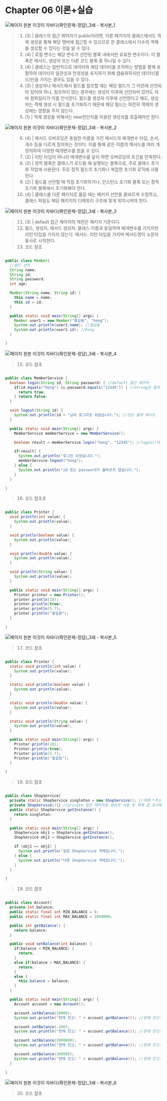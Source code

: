 # Chapter 06 이론+실습
![페이지 원본 이것이 자바다(확인문제-정답)_3쇄 - 복사본_1](https://github.com/emitlight/emitlight/assets/128894133/287801f2-a1a6-4774-86d1-1efdf6a2cc84)
> 1. (3) | 클래스의 접근 제어자가 public이라면, 다른 패키지의 클래스에서도 객체 생성을 통해 해당 멤버에 접근할 수 있으므로 한 클래스에서 다수의 객체를 생성할 수 있다는 것을 알 수 있다.
> 2. (4) | 로컬 변수는 해당 변수가 선언된 블록 내에서만 유효한 변수이다. 이 블록은 메서드, 생성자 또는 다른 코드 블록 중 하나일 수 있다.
> 3. (4) | 클래스는 일반적으로 데이터와 해당 데이터를 조작하는 방법을 함께 포함하여 데이터의 일관성과 안정성을 유지하기 위해 캡슐화하지만 데이터(필드)만을 가지는 경우도 있을 수 있다.
> 4. (3) | 생성자나 메서드에서 필드를 참조할 때는 해당 필드가 그 이전에 선언되어 있어야 하나, 참조하지 않는 경우에는 생성자 이후에 선언되어 있어도 자바 컴파일러가 이를 인식한다.
필드를 생성자 이후에 선언한다고 해도, 생성자는 객체 생성 시 필드를 초기화하기 때문에 해당 필드는 여전히 객체의 생성에는 영향을 주지 않는다.
> 5. (1) | 객체 생성을 위해서는 new연산자를 이용한 생성자를 호출해야만 한다.

![페이지 원본 이것이 자바다(확인문제-정답)_3쇄 - 복사본_2](https://github.com/emitlight/emitlight/assets/128894133/8faaf617-5be9-458f-adac-ec09afb86ed6)
> 6. (4) | 메서드 오버로딩은 동일한 이름을 가진 메서드의 매개변수 타입, 순서, 개수 등을 다르게 정의하는 것이다. 이를 통해 같은 이름의 메서드를 여러 개 정의하여 다양한 매개변수를 받을 수 있다.
> 7. (2) | 리턴 타입이 아니라 매개변수를 달리 하면 오버로딩의 조건을 만족한다.
> 8. (2) | 정적 블록은 클래스가 로드될 때 실행되는 블록으로, 주로 클래스 초기화 작업에 사용된다. 주로 정적 필드의 초기화나 복잡한 초기화 로직에 사용된다.
> 9. (2) | 필드를 선언할 때 직접 초기화하거나, 인스턴스 초기화 블록 또는 정적 초기화 블록에서 초기화해야 한다.
> 10. (4) | 클래스를 다른 패키지로 옮길 때는 패키지 선언을 올바르게 수정하고, 클래스 파일도 해당 패키지의 디렉토리 구조에 맞게 위치시켜야 한다.

![페이지 원본 이것이 자바다(확인문제-정답)_3쇄 - 복사본_3](https://github.com/emitlight/emitlight/assets/128894133/18dc3a56-1b07-4c1e-b45c-57764102ee45)
> 11. (3) | default 접근 제어자의 제한은 패키지 기준이다.
> 12. 필드, 생성자, 메서드
생성자: 클래스 이름과 동일하며 매개변수를 가지지만 리턴 타입을 가지지 않는다.
메서드: 리턴 타입을 가지며 메서드명이 소문자 동사로 시작한다.
> 13. 코드 참조
```java

public class Member{
  //필드 선언
  String name;
  String id;
  String password;
  int age;

  Member(String name, String id) {
    this.name = name;
    this.id = id;
  }

  public static void main(String[] args) {
    Member user1 = new Member("홍길동", "hong");
    System.out.println(user1.name); //홍길동
    System.out.println(user1.id); //hong
  }

}

```

![페이지 원본 이것이 자바다(확인문제-정답)_3쇄 - 복사본_4](https://github.com/emitlight/emitlight/assets/128894133/b6700c73-9a4c-443d-bbb8-6fc5a756b8a1)
> 15. 코드 참조
```java

public class MemberService {
  boolean login(String id, String password) { //default 접근 제어자
    if(id.equals("hong") && password.equals("12345")) { //String은 참조 타입이므로 equals()로 주소값이 아닌 내용을 비교
      return true;
    } return false;
  }

  void logout(String id) {
    System.out.println(id + "님이 로그아웃 되었습니다."); //단순 출력 메서드
  }

  public static void main(String[] args) {
    MemberService memberService = new MemberService();

    boolean result = memberService.login("hong", "12345"); //login()의 리턴 타

    if(result) {
      System.out.println("로그인 되었습니다.");
      memberService.logout("hong");
    } else {
      System.out.println("id 또는 password가 올바르지 않습니다.");
    }
  }

}

```
> 16. 코드 참조조
```java

public class Printer {
  void println(int value) {
    System.out.println(value);
  }

  void println(boolean value) {
    System.out.println(value);
  }

  void println(double value) {
    System.out.println(value);
  }

  void println(String value) {
    System.out.println(value);
  }

  public static void main(String[] args) {
    Printer printer = new Printer();
    printer.println(10);
    printer.println(true);
    printer.println(5.7);
    printer.println("홍길동");
  }

}

```

![페이지 원본 이것이 자바다(확인문제-정답)_3쇄 - 복사본_5](https://github.com/emitlight/emitlight/assets/128894133/a8fb73b6-1855-4fd5-a53c-65fa95a90163)
> 17. 코드 참조
```java

public class Printer {
  static void println(int value) {
    System.out.println(value);
  }

  static void println(boolean value) {
    System.out.println(value);
  }

  static void println(double value) {
    System.out.println(value);
  }

  static void println(String value) {
    System.out.println(value);
  }

  public static void main(String[] args) {
    Printer.println(10);
    Printer.println(true);
    Printer.println(5.7);
    Printer.println("홍길동");  
  }

}

```
> 18. 코드 참조
```java

public class ShopService{
  private static ShopService singleton = new ShopService(); //객체 *주소값을 singleton에 저장
  private ShopService(){} //private 접근 제어자로 생성자 사용 및 객체 값 초기화 제한
  public static ShopService getInstance() {
    return singleton;
  }

  public static void main(String[] args) {
    ShopService obj1 = ShopService.getInstance();
    ShopService obj2 = ShopService.getInstance();

    if (obj1 == obj2) {
      System.out.println("같은 ShopService 객체입니다.");
    } else {
      System.out.println("다른 ShopService 객체입니다.");
    }
  }

}

```
> 19. 코드 참조
```java

public class Account{
  private int balance;
  public static final int MIN_BALANCE = 0;
  public static final int MAX_BALANCE = 1000000;

  public int getBalance() {
    return balance;  
  }

  public void setBalance(int balance) {
    if(balance < MIN_BALANCE) {
      return;
    }
    else if(balance > MAX_BALANCE) {
      return;
    }
    else {
      this.balance = balance;
    }  
  }

  public static void main(String[] args) {
    Account account = new Account();

    account.setBalance(10000);
    System.out.println("현재 잔고: " + account.getBalance()); //현재 잔고: 10000

    account.setBalance(-100);
    System.out.println("현재 잔고: " + account.getBalance()); //현재 잔고: 10000

    account.setBalance(2000000);
    System.out.println("현재 잔고: " + account.getBalance()); //현재 잔고: 10000

    account.setBalance(300000);
    System.out.println("현재 잔고: " + account.getBalance()); //현재 잔고: 300000
  }

}

```
![페이지 원본 이것이 자바다(확인문제-정답)_3쇄 - 복사본_6](https://github.com/emitlight/emitlight/assets/128894133/f4e005e6-c693-4638-a3f6-e42f47812dff)
> 20. 코드 참조
```java



```
